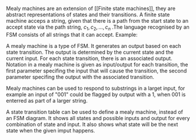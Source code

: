 
Mealy machines are an extension of [[Finite state machines]], they are abstract representations of states and their transitions. A finite state machine acceps a string, given that there is a path from the start state to an accept state via the path string, $c_{1}, c_{2}, ...,c_{n}$ .The language recognised by an FSM consists of all strings that it can accept. Example:

A mealy machine is a type of FSM. It generates an output based on each state transition. The output is determined by the current state and the current input. For each state transition, there is an associated output. Notation in a mealy machine is given as input/output for each transition, the first parameter specifing the input that will cause the transition, the second parameter specifing the output with the associated transition. 

Mealy machines can be used to respond to substrings in a larget input, for example an input of "001" could be flagged by output with a 1, when 001 is enterred as part of a larger string.

A state transition table can be used to define a mealy machine, instead of an FSM diagram. It shows all states and possible inputs and output for every combination of state and input. It also shows what state will be the next state when the given imput happens.